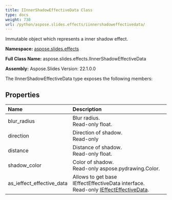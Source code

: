 ```yaml
---
title: IInnerShadowEffectiveData Class
type: docs
weight: 730
url: /python/aspose.slides.effects/iinnershadoweffectivedata/
---
```


Immutable object which represents a inner shadow effect.

**Namespace:** [aspose.slides.effects](/python/aspose.slides.effects/)

**Full Class Name:** aspose.slides.effects.IInnerShadowEffectiveData

**Assembly:**  Aspose.Slides Version: 22.1.0.0

The IInnerShadowEffectiveData type exposes the following members:
## **Properties**
|**Name**|**Description**|
| :- | :- |
|blur_radius|Blur radius.<br/>            Read-only float.|
|direction|Direction of shadow.<br/>            Read-only|
|distance|Distance of shadow.<br/>            Read-only float.|
|shadow_color|Color of shadow.<br/>            Read-only aspose.pydrawing.Color.|
|as_ieffect_effective_data|Allows to get base IEffectEffectiveData interface.<br/>            Read-only [IEffectEffectiveData](/python/aspose.slides.effects/ieffecteffectivedata/).|
